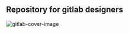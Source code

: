 ## Repository for gitlab designers



![gitlab-cover-image](https://gitlab.com/gitlab-org/gitlab-design/uploads/133c325320bf6e73c4564bfc2939541a/gitlab-cover-image.jpg)
